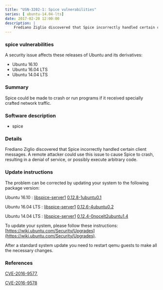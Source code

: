 ```yaml
---
title: "USN-3202-1: Spice vulnerabilities"
series: [ ubuntu-14.04-lts]
date: 2017-02-20 12:00:00
description: |
    Frediano Ziglio discovered that Spice incorrectly handled certain client messages. A remote attacker could use this issue to cause Spice to crash, resulting in a denial of service, or possibly execute arbitrary code. 
--- 
```

 
 


### spice vulnerabilities

A security issue affects these releases of Ubuntu and its derivatives:

* Ubuntu 16.10
* Ubuntu 16.04 LTS
* Ubuntu 14.04 LTS

### Summary

Spice could be made to crash or run programs if it received specially crafted network traffic.

### Software description

* spice 

### Details

Frediano Ziglio discovered that Spice incorrectly handled certain client messages. A remote attacker could use this issue to cause Spice to crash, resulting in a denial of service, or possibly execute arbitrary code. 

### Update instructions

The problem can be corrected by updating your system to the following package version:

Ubuntu 16.10
 : [libspice-server1](https://launchpad.net/ubuntu/+source/spice) <span> [0.12.8-1ubuntu0.1](https://launchpad.net/ubuntu/+source/spice/0.12.8-1ubuntu0.1) </span> 

Ubuntu 16.04 LTS
 : [libspice-server1](https://launchpad.net/ubuntu/+source/spice) <span> [0.12.6-4ubuntu0.2](https://launchpad.net/ubuntu/+source/spice/0.12.6-4ubuntu0.2) </span> 

Ubuntu 14.04 LTS
 : [libspice-server1](https://launchpad.net/ubuntu/+source/spice) <span> [0.12.4-0nocelt2ubuntu1.4](https://launchpad.net/ubuntu/+source/spice/0.12.4-0nocelt2ubuntu1.4) </span> 

To update your system, please follow these instructions: [https://wiki.ubuntu.com/Security/Upgrades](https://wiki.ubuntu.com/Security/Upgrades).

After a standard system update you need to restart qemu guests to make all the necessary changes. 

### References

 
 [CVE-2016-9577](http://people.ubuntu.com/~ubuntu-security/cve/CVE-2016-9577), 

 [CVE-2016-9578](http://people.ubuntu.com/~ubuntu-security/cve/CVE-2016-9578)
 

